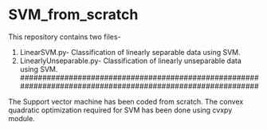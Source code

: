 # SVM_from_scratch
This repository contains two files-
  1) LinearSVM.py- Classification of linearly separable data using SVM.
  2) LinearlyUnseparable.py- Classification of linearly unseparable data using SVM.
  ############################################################################################################

The Support vector machine has been coded from scratch.
The convex quadratic optimization required for SVM has been done using cvxpy module.
